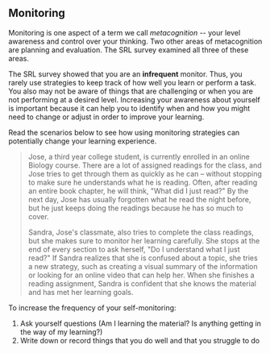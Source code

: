 ## Monitoring

Monitoring is one aspect of a term we call *metacognition* -- your level awareness and control over your thinking. Two other areas of metacognition are planning and evaluation. The SRL survey examined all three of these areas.

The SRL survey showed that you are an **infrequent** monitor. Thus, you rarely use strategies to keep track of how well you learn or perform a task. You also may not be aware of things that are challenging or when you are not performing at a desired level. Increasing your awareness about yourself is important because it can help you to identify when and how you might need to change or adjust in order to improve your learning. 

Read the scenarios below to see how using monitoring strategies can potentially change your learning experience.

> Jose, a third year college student, is currently enrolled in an online Biology course. There are a lot of assigned readings for the class, and Jose tries to get through them as quickly as he can – without stopping to make sure he understands what he is reading. Often, after reading an entire book chapter, he will think, "What did I just read?" By the next day, Jose has usually forgotten what he read the night before, but he just keeps doing the readings because he has so much to cover. 
> 
> Sandra, Jose's classmate, also tries to complete the class readings, but she makes sure to monitor her learning carefully. She stops at the end of every section to ask herself, "Do I understand what I just read?" If Sandra realizes that she is confused about a topic, she tries a new strategy, such as creating a visual summary of the information or looking for an online video that can help her. When she finishes a reading assignment, Sandra is confident that she knows the material and has met her learning goals.

To increase the frequency of your self-monitoring: 

1.	Ask yourself questions (Am I learning the material? Is anything getting in the way of my learning?) 
2.	Write down or record things that you do well and that you struggle to do
